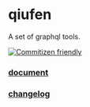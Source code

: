 # qiufen

A set of graphql tools.

[![Commitizen friendly](https://img.shields.io/badge/commitizen-friendly-brightgreen.svg)](http://commitizen.github.io/cz-cli/)

### [document](packages/cli/README.md)

### [changelog](packages/cli/CHANGELOG.md)
